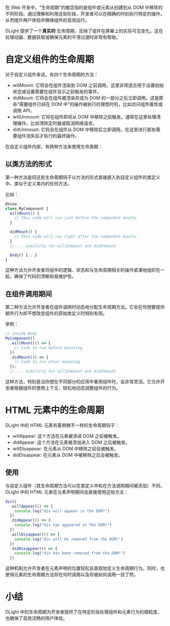 在 Web 开发中，“生命周期”的概念指的是组件或元素从创建到从 DOM 中移除的不同阶段。通过理解和利用这些阶段，开发者可以在精确的时刻执行特定的操作，从而提升用户体验并确保组件的高效运行。

DLight 提供了一个**真实的** 生命周期，反映了组件在屏幕上的实际可见变化。这在处理动画、数据获取或确保元素的平滑过渡时非常有帮助。

# 自定义组件的生命周期

对于自定义组件来说，有四个生命周期的方法：

* willMount: 它将会在组件渲染到 DOM 之前调用。这里非常适合用于设置初始状态或设置需要在组件显示之前触发的事件。
* didMount: 它将会在组件被渲染并成为 DOM 的一部分之后立即调用。这是那些“需要组件已经在 DOM 中”的操作被执行的理想时机，比如访问组件属性或调用 API。
* willUnmount: 它将在组件即将从 DOM 中移除之前触发。通常在这里处理清理操作，比如清除定时器或取消网络请求。
* didUnmount: 它将会在组件从 DOM 中移除后立即调用。在这里进行那些需要组件消失后才执行的最终操作。

在自定义组件内部，有两种方法来使用生命周期：

## 以类方法的形式

第一种方法是将这些生命周期钩子以方法的形式直接嵌入到自定义组件的类定义中，类似于定义类内的任何方法。

比如：

```js
@View
class MyComponent {
  willMount() {
    // This code will run just before the component mounts
  }

  didMount() {
    // This code will run right after the component mounts
  }
  // ... similarly for willUnmount and didUnmount

  Body() {...}
}
```

这种方法允许开发者将组件的逻辑、状态和与生命周期相关的操作紧凑地组织在一起，确保了代码的清晰和易维护性。

## 在组件调用期间

第二种方法允许开发者在组件调用时动态地分配生命周期方法。它会在你想要提供额外行为却不想改变组件的原始类定义时特别有用。

举例：

```js
// inside Body
MyComponent()
  .willMount(() => {
    // Code to run before mounting
  })
  .didMount(() => {
    // Code to run after mounting
  });
  // ... similarly for willUnmount and didUnmount
```

这种方法，特别是当你想在不同部分的应用中重用组件时，会非常灵活。它允许开发者根据组件的使用上下文，轻松地动态调整组件的行为。

# HTML 元素中的生命周期

DLight 中的 HTML 元素有着稍微不一样的生命周期钩子：

* willAppear: 这个方法在元素被添进 DOM 之前被触发。
* didAppear: 这个方法在元素被添加进入 DOM 之后被触发。
* willDisappear: 在元素从 DOM 中移除之前会被触发。
* didDisappear: 在元素从 DOM 中被移除之后会被触发。

## 使用

与自定义组件（其生命周期方法可以在类定义中和在方法调用期间被添加）不同，DLight 中的 HTML 元素在元素声明期间会直接使用这些方法：<!--（🤔疑惑）-->

```js
div()
  .willAppear(() => {
    console.log("div will appear in the DOM!")
  })
  .didAppear(() => {
    console.log("div has appeared in the DOM!")
  })
  .willDisappear(() => {
    console.log("div will be removed from the DOM!")
  })
  .didDisappear(() => {
    console.log("div has been removed from the DOM!")
  })
```

这种机制允许开发者在元素声明的位置轻松且直观地定义生命周期行为。同时，也使得元素的生命周期方法将在何时调用以及将被如何调用一目了然。

# 小结

DLight 中的生命周期为开发者提供了在特定阶段处理组件和元素行为的细粒度，也确保了高效流畅的用户体验。
